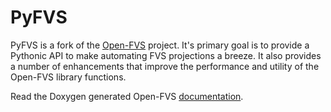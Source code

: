 # PyFVS

PyFVS is a fork of the <a href="https://code.google.com/p/open-fvs/">Open-FVS</a> project. It's primary goal is to provide a Pythonic API to make automating FVS projections a breeze. It also provides a number of enhancements that improve the performance and utility of the Open-FVS library functions.

Read the Doxygen generated Open-FVS [documentation](doxygen_html/index.html).
